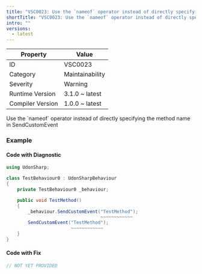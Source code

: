 ```yaml
---
title: "VSC0023: Use the `nameof` operator instead of directly specifying the method name in SendCustomEvent"
shortTitle: "VSC0023: Use the `nameof` operator instead of directly specifying the method name in SendCustomEvent"
intro: ""
versions:
  - latest
---
```


| Property         | Value           |
| ---------------- | --------------- |
| ID               | VSC0023         |
| Category         | Maintainability |
| Severity         | Warning         |
| Runtime Version  | 3.1.0 ~ latest  |
| Compiler Version | 1.0.0 ~ latest  |

Use the \`nameof\` operator instead of directly specifying the method name in SendCustomEvent

### Example

#### Code with Diagnostic

```csharp
using UdonSharp;

class TestBehaviour0 : UdonSharpBehaviour
{
    private TestBehaviour0 _behaviour;

    public void TestMethod()
    {
        _behaviour.SendCustomEvent("TestMethod");
                                   ~~~~~~~~~~~~
        SendCustomEvent("TestMethod");
                        ~~~~~~~~~~~~
    }
}
```

#### Code with Fix

```csharp
// NOT YET PROVIDED
```

